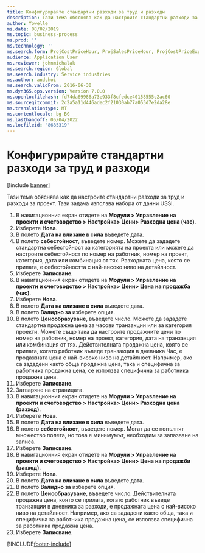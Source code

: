 ```yaml
---
title: Конфигурирайте стандартни разходи за труд и разходи
description: Тази тема обяснява как да настроите стандартни разходи за труд и разходи за проект.
author: Yowelle
ms.date: 08/02/2019
ms.topic: business-process
ms.prod: ''
ms.technology: ''
ms.search.form: ProjCostPriceHour, ProjSalesPriceHour, ProjCostPriceExpense, ProjSalesPriceCost
audience: Application User
ms.reviewer: johnmichalak
ms.search.region: Global
ms.search.industry: Service industries
ms.author: andchoi
ms.search.validFrom: 2016-06-30
ms.dyn365.ops.version: Version 7.0.0
ms.openlocfilehash: fd74da69986a73e933f8cfedce40158555c2ac60
ms.sourcegitcommit: 2c2a5a11d446adec2f21030ab77a053d7e2da28e
ms.translationtype: MT
ms.contentlocale: bg-BG
ms.lasthandoff: 05/04/2022
ms.locfileid: "8685319"
---
```

# <a name="configure-standard-costs-for-labor-and-expenses"></a>Конфигурирайте стандартни разходи за труд и разходи

[!include [banner](../../includes/banner.md)]

Тази тема обяснява как да настроите стандартни разходи за труд и разходи за проект. Тази задача използва набора от данни USSI.

1. В навигационния екран отидете на **Модули > Управление на проекти и счетоводство > Настройка> Цени> Разходна цена (час)**.
2. Изберете **Нова**.
3. В полето **Дата на влизане в сила** въведете дата.
4. В полето **себестойност**, въведете номер. Можете да зададете стандартна себестойност за категорията на проекта или можете да настроите себестойност по номер на работник, номер на проект, категория, дата или комбинация от тях. Разходната цена, която се прилага, е себестойността с най-високо ниво на детайлност.  
5. Изберете **Записване**.
6. В навигационния екран отидете на **Модули > Управление на проекти и счетоводство > Настройка> Цени> Цена на продажба (час)**.
7. Изберете **Нова**.
8. В полето **Дата на влизане в сила** въведете дата.
9. В полето **Валидно за** изберете опция.
10. В полето **Ценообразуване**, въведете число. Можете да зададете стандартна продажна цена за часови транзакции или за категория проекти. Можете също така да настроите продажните цени по номер на работник, номер на проект, категория, дата на транзакция или комбинация от тях. Действителната продажна цена, която се прилага, когато работник въведе транзакция в дневника Час, е продажната цена с най-високо ниво на детайлност. Например, ако са зададени както обща продажна цена, така и специфична за работника продажна цена, се използва специфична за работника продажна цена.  
11. Изберете **Записване**.
12. Затваряне на страницата.
13. В навигационния екран отидете на **Модули > Управление на проекти и счетоводство > Настройка> Цени> Разходна цена (разход)**.
14. Изберете **Нова**.
15. В полето **Дата на влизане в сила** въведете дата.
16. В полето **себестойност**, въведете номер. Могат да се попълнят множество полета, но това е минимумът, необходим за запазване на записа.  
17. Изберете **Записване**.
18. В навигационния екран отидете на **Модули > Управление на проекти и счетоводство > Настройка> Цени> Цена на продажби (разход)**.
19. Изберете **Нова**.
20. В полето **Дата на влизане в сила** въведете дата.
21. В полето **Валидно за** изберете опция.
22. В полето **Ценообразуване**, въведете число. Действителната продажна цена, която се прилага, когато работник въведе транзакции в дневника за разходи, е продажната цена с най-високо ниво на детайлност. Например, ако са зададени както обща, така и специфична за работника продажна цена, се използва специфична за работника продажна цена.  
23. Изберете **Записване**.



[!INCLUDE[footer-include](../../includes/footer-banner.md)]